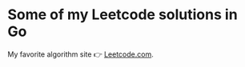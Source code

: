 # Some of my Leetcode solutions in Go

My favorite algorithm site 👉 [Leetcode.com](https://leetcode.com/problemset/).
